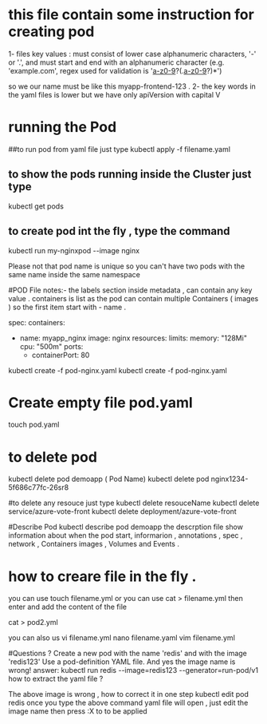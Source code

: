 # this file contain some instruction for creating pod 
1- files key values :  must consist of lower case alphanumeric characters, '-' or '.', and must start and end with an alphanumeric character (e.g. 'example.com', regex used for validation is '[a-z0-9]([-a-z0-9]*[a-z0-9])?(\.[a-z0-9]([-a-z0-9]*[a-z0-9])?)*')

so we our name must be like this myapp-frontend-123 . 
2- the key words in the yaml files is lower but we have only apiVersion with capital V


# running the Pod 
##to run pod from yaml file just type
kubectl apply -f filename.yaml

## to show the pods running inside the Cluster just type
kubectl get pods

## to create pod int the fly  , type the command
kubectl run my-nginxpod --image nginx

Please not that pod name is unique so you can't have two pods with the same name inside the same namespace

#POD File notes:-
    the labels section inside metadata , can contain any key value .
    containers is list as the pod can contain multiple Containers ( images )
    so the first item start with - name .
    
spec:
  containers:
  - name: myapp_nginx
    image: nginx
    resources:
      limits:
        memory: "128Mi"
        cpu: "500m"
    ports:
      - containerPort: 80


kubectl create -f pod-nginx.yaml 
kubectl create -f pod-nginx.yaml 
# Create empty file pod.yaml 
touch pod.yaml

# to delete pod 
kubectl delete pod demoapp ( Pod Name)
kubectl delete pod nginx1234-5f686c77fc-26sr8


#to delete any resouce just type 
kubectl delete resouceName 
kubectl delete service/azure-vote-front 
kubectl delete deployment/azure-vote-front


#Describe Pod
kubectl describe pod demoapp
the descrption file show information about when the pod start, informarion , annotations , spec , network ,
 Containers images , Volumes and Events .
 

 # how to creare file in the fly . 
 you can use touch filename.yml
 or you can use 
 cat > filename.yml then enter and add the content of the file 

cat > pod2.yml

you can also us 
vi filename.yml
nano filename.yaml
vim filename.yml

#Questions ?
Create a new pod with the name 'redis' and with the image 'redis123'
Use a pod-definition YAML file. And yes the image name is wrong!
answer:
kubectl run redis --image=redis123 --generator=run-pod/v1
how to extract the yaml file ?

The above image is wrong , how to correct it in one step
kubectl edit pod redis
once you type the above command yaml file will open , just edit the image name then press :X to to be applied

